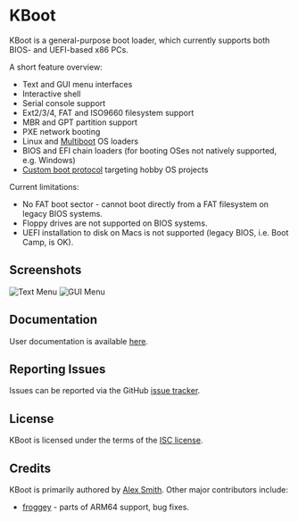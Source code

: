 KBoot
=====

KBoot is a general-purpose boot loader, which currently supports both BIOS- and
UEFI-based x86 PCs.

A short feature overview:

 * Text and GUI menu interfaces
 * Interactive shell
 * Serial console support
 * Ext2/3/4, FAT and ISO9660 filesystem support
 * MBR and GPT partition support
 * PXE network booting
 * Linux and
   [Multiboot](https://www.gnu.org/software/grub/manual/multiboot/multiboot.html)
   OS loaders
 * BIOS and EFI chain loaders (for booting OSes not natively supported, e.g.
   Windows)
 * [Custom boot protocol](documentation/kboot-protocol.md) targeting hobby OS
   projects

Current limitations:

 * No FAT boot sector - cannot boot directly from a FAT filesystem on legacy
   BIOS systems.
 * Floppy drives are not supported on BIOS systems.
 * UEFI installation to disk on Macs is not supported (legacy BIOS, i.e. Boot
   Camp, is OK).

Screenshots
-----------

![Text Menu](documentation/guide/images/menu.png)
![GUI Menu](documentation/guide/images/gui.png)

Documentation
-------------

User documentation is available [here](documentation/guide).

Reporting Issues
----------------

Issues can be reported via the GitHub
[issue tracker](https://github.com/aejsmith/kboot/issues).

License
-------

KBoot is licensed under the terms of the [ISC license](documentation/license.md).

Credits
-------

KBoot is primarily authored by [Alex Smith](https://github.com/aejsmith).
Other major contributors include:

 * [froggey](https://github.com/froggey) - parts of ARM64 support, bug fixes.
